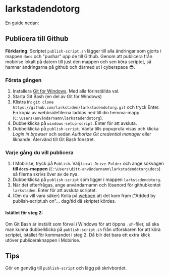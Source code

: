 # larkstadendotorg

En guide nedan:

## Publicera till Github

**Förklaring:** Scriptet `publish-script.sh` lägger till alla ändringar som gjorts i mappen `docs` och "pushar" upp de till Github. Genom att publicera från mobirise lokalt på datorn till just den mappen och sen köra scriptet, så hamnar ändringarna på github och därmed ut i cyberspace 😎.

### Första gången

1. Installera [Git for Windows](https://gitforwindows.org). Med alla förinställda val.
2. Starta Git Bash (en del av Git for Windows)
3. Klistra in: `git clone https://github.com/larkstaden/larkstadendotorg.git` och tryck Enter.
En kopia av webbsidefilerna laddas ned till din hemma-mapp (`C:\Users\användarnamn\larkstadendotorg`).
4. Dubbelklicka på `windows-setup-script`. Enter för att avsluta.
5. Dubbelklicka på `publish-script`. Vänta tills popupruta visas och klicka *Login in browser* och sedan *Authorize Git credential manager* eller liknande. Återvänd till Git Bash fönstret.

### Varje gång du vill publicera

1. I Mobirise, tryck på `Publish`. Välj `Local Drive Folder` och ange sökvägen **till `docs`-mappen** (`C:\Users\ditt-användarnamn\larkstadendotorg\docs`) så filerna skrivs över av de nya.
2. Dubbelklicka på `publish-script` som ligger i mappen `larkstadendotorg`.
3. När det efterfrågas, ange användarnamn och lösenord för githubkontot `larkstaden`. Enter för att avsluta scriptet.
4. (Om du vill vara säker) Kolla på [webben](`https://github.com/larkstaden/larkstaden.github.io`) att det kom fram ("Added by publish-script.sh on"... dag/tid då skriptet kördes.

#### Istället för steg 2:
Om Git Bash är inställt som förval i Windows för att öppna `.sh`-filer, så ska man kunna dubbelklicka på `publish-script.sh` från utforskaren för att köra scriptet, istället för kommandot i steg 2. Då blir det bara ett extra klick utöver publiceraknappen i Mobirise.

## Tips
Gör en genväg till `publish-script` och lägg på skrivbordet.


